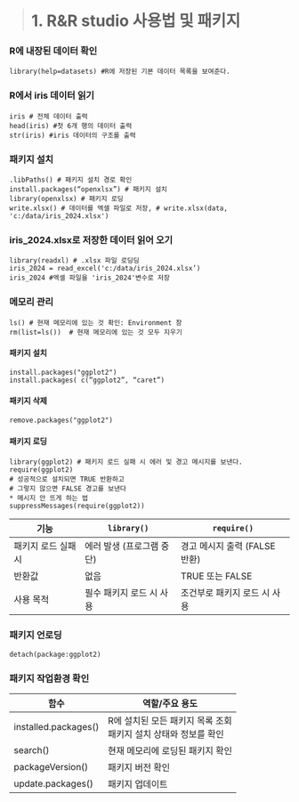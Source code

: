 > # 1. R&R studio 사용법 및 패키지

### R에 내장된 데이터 확인
```
library(help=datasets) #R에 저장된 기본 데이터 목록을 보여준다.
```

### R에서 iris 데이터 읽기
```
iris # 전체 데이터 출력
head(iris) #첫 6개 행의 데이터 출력
str(iris) #iris 데이터의 구조를 출력
```

### 패키지 설치
```
.libPaths() # 패키지 설치 경로 확인
install.packages(“openxlsx”) # 패키지 설치
library(openxlsx) # 패키지 로딩
write.xlsx() # 데이터를 엑셀 파일로 저장, # write.xlsx(data, 'c:/data/iris_2024.xlsx')
```

### iris_2024.xlsx로 저장한 데이터 읽어 오기
```
library(readxl) # .xlsx 파일 로딩딩
iris_2024 = read_excel('c:/data/iris_2024.xlsx’)
iris_2024 #엑셀 파일을 'iris_2024'변수로 저장
```

### 메모리 관리
```
ls() # 현재 메모리에 있는 것 확인: Environment 창
rm(list=ls())  # 현재 메모리에 있는 것 모두 지우기
```
#### 패키지 설치
```
install.packages("ggplot2")
install.packages( c(“ggplot2”, “caret”)
```
#### 패키지 삭제
```
remove.packages("ggplot2")
```

#### 패키지 로딩
```
library(ggplot2) # 패키지 로드 실패 시 에러 및 경고 메시지를 보낸다.
require(ggplot2)
# 성공적으로 설치되면 TRUE 반환하고
# 그렇지 않으면 FALSE 경고를 보낸다
* 메시지 안 뜨게 하는 법
suppressMessages(require(ggplot2))
```
| 기능                         | `library()`                         | `require()`                        |
|--------|-----------|---------|
| 패키지 로드 실패 시          | 에러 발생 (프로그램 중단)           | 경고 메시지 출력 (FALSE 반환)     |
| 반환값                      | 없음                                | TRUE 또는 FALSE                   |
| 사용 목적                   | 필수 패키지 로드 시 사용             | 조건부로 패키지 로드 시 사용      |

### 패키지 언로딩
```
detach(package:ggplot2)
```

### 패키지 작업환경 확인

| 함수  | 역할/주요 용도    |
|-------------|--------------|
| installed.packages()      | R에 설치된 모든 패키지 목록 조회<br>패키지 설치 상태와 정보를 확인          |
| search()   |  현재 메모리에 로딩된 패키지 확인   |
| packageVersion()   | 패키지 버전 확인  |
| update.packages()   | 패키지 업데이트  |


 
 